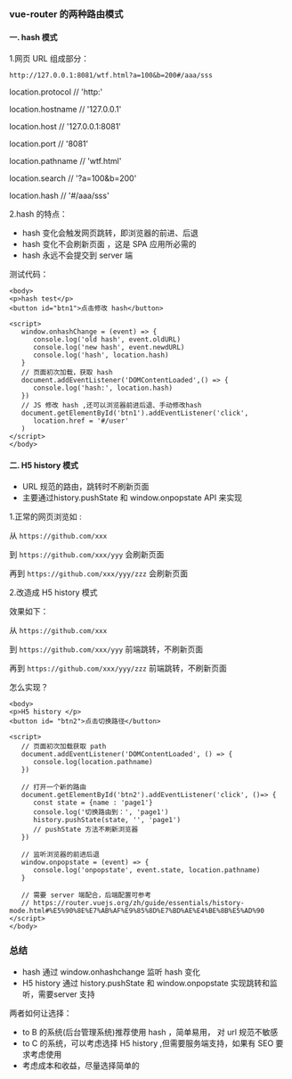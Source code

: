 ### vue-router 的两种路由模式

#### 一. hash 模式
1.网页 URL 组成部分：

`http://127.0.0.1:8081/wtf.html?a=100&b=200#/aaa/sss`

location.protocol          // 'http:'

location.hostname         // '127.0.0.1'

location.host            // '127.0.0.1:8081'

location.port           // '8081'

location.pathname      // 'wtf.html'

location.search       // '?a=100&b=200'

location.hash        // '#/aaa/sss'

2.hash 的特点：
* hash 变化会触发网页跳转，即浏览器的前进、后退
* hash 变化不会刷新页面 ，这是 SPA 应用所必需的
* hash 永远不会提交到 server 端

测试代码：
```
<body>
<p>hash test</p>
<button id="btn1">点击修改 hash</button>

<script>
   window.onhashChange = (event) => {
      console.log('old hash', event.oldURL)
      console.log('new hash', event.newdURL)
      console.log('hash', location.hash)
   }
   // 页面初次加载，获取 hash 
   document.addEventListener('DOMContentLoaded',() => {
      console.log('hash:', location.hash)
   })
   // JS 修改 hash ,还可以浏览器前进后退、手动修改hash
   document.getElementById('btn1').addEventListener('click',
      location.href = '#/user'
   )
</script>
</body>
```
#### 二. H5 history 模式
* URL 规范的路由，跳转时不刷新页面
* 主要通过history.pushState 和 window.onpopstate API 来实现

1.正常的网页浏览如 : 

从 `https://github.com/xxx `

到 `https://github.com/xxx/yyy`  会刷新页面

再到 `https://github.com/xxx/yyy/zzz` 会刷新页面

2.改造成 H5 history 模式

效果如下： 

从 `https://github.com/xxx `

到 `https://github.com/xxx/yyy`  前端跳转，不刷新页面

再到 `https://github.com/xxx/yyy/zzz` 前端跳转，不刷新页面

怎么实现？
```
<body> 
<p>H5 history </p>
<button id= "btn2">点击切换路径</button>

<script>
   // 页面初次加载获取 path 
   document.addEventListener('DOMContentLoaded', () => {
      console.log(location.pathname)
   })
   
   // 打开一个新的路由
   document.getElementById('btn2').addEventListener('click', ()=> {
      const state = {name : 'page1'}
      console.log('切换路由到：', 'page1')
      history.pushState(state, '', 'page1')
      // pushState 方法不刷新浏览器
   })
   
   // 监听浏览器的前进后退
   window.onpopstate = (event) => {
      console.log('onpopstate', event.state, location.pathname)
   }
   
   // 需要 server 端配合，后端配置可参考
   // https://router.vuejs.org/zh/guide/essentials/history-mode.html#%E5%90%8E%E7%AB%AF%E9%85%8D%E7%BD%AE%E4%BE%8B%E5%AD%90
</script>
</body>
```

### 总结

* hash 通过 window.onhashchange 监听 hash 变化
* H5 history 通过 history.pushState 和 window.onpopstate 实现跳转和监听，需要server 支持

两者如何让选择：

* to B 的系统(后台管理系统)推荐使用 hash ，简单易用， 对 url 规范不敏感
* to C 的系统，可以考虑选择 H5 history ,但需要服务端支持，如果有 SEO 要求考虑使用
* 考虑成本和收益，尽量选择简单的








